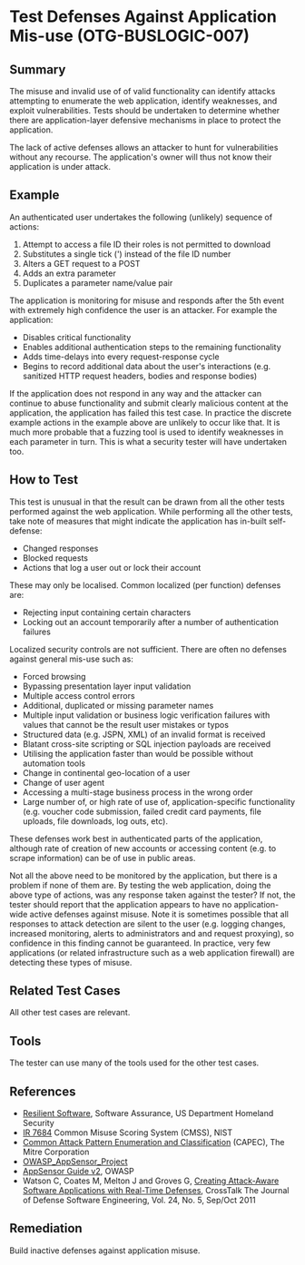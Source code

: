# Test Defenses Against Application Mis-use (OTG-BUSLOGIC-007)


## Summary
The misuse and invalid use of of valid functionality can identify attacks attempting to enumerate the web application, identify weaknesses, and exploit vulnerabilities. Tests should be undertaken to determine whether there are application-layer defensive mechanisms in place to protect the application.


The lack of active defenses allows an attacker to hunt for vulnerabilities without any recourse. The application's owner will thus not know their application is under attack.


## Example

An authenticated user undertakes the following (unlikely) sequence of actions:
1. Attempt to access a file ID their roles is not permitted to download
2. Substitutes a single tick (') instead of the file ID number
3. Alters a GET request to a POST
4. Adds an extra parameter
5. Duplicates a parameter name/value pair


The application is monitoring for misuse and responds after the 5th event with extremely high confidence the user is an attacker. For example the application:
* Disables critical functionality
* Enables additional authentication steps to the remaining functionality
* Adds time-delays into every request-response cycle
* Begins to record additional data about the user's interactions (e.g. sanitized HTTP request headers, bodies and response bodies)


If the application does not respond in any way and the attacker can continue to abuse functionality and submit clearly malicious content at the application, the application has failed this test case. In practice the discrete example actions in the example above are unlikely to occur like that. It is much more probable that a fuzzing tool is used to identify weaknesses in each parameter in turn. This is what a security tester will have undertaken too.


## How to Test

This test is unusual in that the result can be drawn from all the other tests performed against the web application. While performing all the other tests, take note of measures that might indicate the application has in-built self-defense:

* Changed responses
* Blocked requests
* Actions that log a user out or lock their account


These may only be localised. Common localized (per function) defenses are:

* Rejecting input containing certain characters
* Locking out an account temporarily after a number of authentication failures


Localized security controls are not sufficient. There are often no defenses against general mis-use such as:

* Forced browsing
* Bypassing presentation layer input validation
* Multiple access control errors
* Additional, duplicated or missing parameter names
* Multiple input validation or business logic verification failures with values that cannot be the result user mistakes or typos
* Structured data (e.g. JSPN, XML) of an invalid format is received
* Blatant cross-site scripting or SQL injection payloads are received
* Utilising the application faster than would be possible without automation tools
* Change in continental geo-location of a user
* Change of user agent
* Accessing a multi-stage business process in the wrong order
* Large number of, or high rate of use of, application-specific functionality (e.g. voucher code submission, failed credit card payments, file uploads, file downloads, log outs, etc).


These defenses work best in authenticated parts of the application, although rate of creation of new accounts or accessing content (e.g. to scrape information) can be of use in public areas.


Not all the above need to be monitored by the application, but there is a problem if none of them are. By testing the web application, doing the above type of actions, was any response taken against the tester? If not, the tester should report that the application appears to have no application-wide active defenses against misuse. Note it is sometimes possible that all responses to attack detection are silent to the user (e.g. logging changes, increased monitoring, alerts to administrators and and request proxying), so confidence in this finding cannot be guaranteed. In practice, very few applications (or related infrastructure such as a web application firewall) are detecting these types of misuse.


## Related Test Cases

All other test cases are relevant.


## Tools

The tester can use many of the tools used for the other test cases.


## References

* [Resilient Software](https://buildsecurityin.us-cert.gov/swa/resilient.html), Software Assurance, US Department Homeland Security
* [IR 7684](http://csrc.nist.gov/publications/nistir/ir7864/nistir-7864.pdf) Common Misuse Scoring System (CMSS), NIST
* [Common Attack Pattern Enumeration and Classification](http://capec.mitre.org/) (CAPEC), The Mitre Corporation
* [OWASP_AppSensor_Project](https://www.owasp.org/index.php/OWASP_AppSensor_Project)
* [ AppSensor Guide v2](https://www.owasp.org/index.php/File:Owasp-appensor-guide-v2.doc), OWASP
* Watson C, Coates M, Melton J and Groves G, [Creating Attack-Aware Software Applications with Real-Time Defenses](http://www.crosstalkonline.org/storage/issue-archives/2011/201109/201109-Watson.pdf), CrossTalk The Journal of Defense Software Engineering, Vol. 24, No. 5, Sep/Oct 2011


## Remediation

Build inactive defenses against application misuse.
